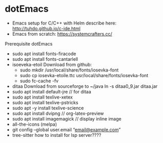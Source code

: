 # dotEmacs
- Emacs setup for C/C++ with Helm describe here: http://tuhdo.github.io/c-ide.html
- Emacs from scratch: https://systemcrafters.cc/

Prerequisite dotEmacs
- sudo apt install fonts-firacode
- sudo apt install fonts-cantarlell
- isoeveka-etoil Download from github:
  - sudo mkdir /usr/local/share/fonts/iosevka-font
  - sudo cp iosevka-etoile.ttc usr/local/share/fonts/iosevka-font
  - sudo fc-cache -fv
- ditaa Download from sourceforge to ~/java ln -s ditaa0_9.jar ditaa.jar
- sudo apt install default-jre // for ditaa
- sudo apt install texlive-xetex
- sudo apt install texlive-pstricks
- sudo apt -y install texlive-science
- sudo apt install dvipng // org-latex-preview
- sudo apt install imagemagick // display inline image
- all-the-icons (melpa)
- git config –global user.email “email@example.com”
- tree-sitter how to install for lsp server????

